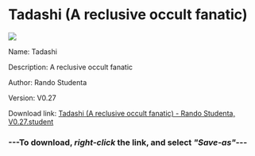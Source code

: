 # Tadashi (A reclusive occult fanatic)

<img src = "https://raw.githubusercontent.com/Arbiter1223/Koukou-Gurashi-Custom-Students/master/Students/Files/Tadashi%20(A%20reclusive%20occult%20fanatic).png">

Name: Tadashi

Description: A reclusive occult fanatic

Author: Rando Studenta

Version: V0.27

Download link: <a href="https://raw.githubusercontent.com/Arbiter1223/Koukou-Gurashi-Custom-Students/master/Students/Files/Tadashi%20(A%20reclusive%20occult%20fanatic)%20-%20Rando%20Studenta%2C%20V0.27.student">Tadashi (A reclusive occult fanatic) - Rando Studenta, V0.27.student</a>

### ---**To download, _right-click_ the link, and select _"Save-as"_**---

